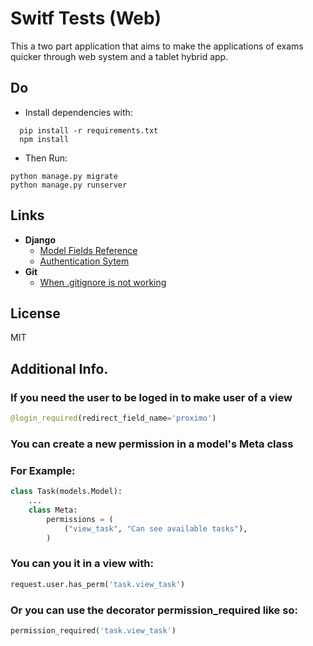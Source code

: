 # Switf Tests (Web)

This a two part application that aims to make the applications of exams quicker through web system and a tablet hybrid app.

## Do
- Install dependencies with:

```shell
  pip install -r requirements.txt
  npm install
```
- Then Run:

```shell
python manage.py migrate
python manage.py runserver
```

## Links
- **Django**
  - [Model Fields Reference](https://docs.djangoproject.com/en/1.8/topics/db/models/)
  - [Authentication Sytem](https://docs.djangoproject.com/en/1.8/topics/auth/default/)
- **Git**
  - [When .gitignore is not working](http://stackoverflow.com/questions/1139762/ignore-files-that-have-already-been-committed-to-a-git-repository)

## License
MIT

## Additional Info.
### If you need the user to be loged in to make user of a view
```python
@login_required(redirect_field_name='proximo')
```
### You can create a new permission in a model's Meta class
### For Example:
```python
class Task(models.Model):
    ...
    class Meta:
        permissions = (
            ("view_task", "Can see available tasks"),
        )
```
### You can you it in a view with:
```python
request.user.has_perm('task.view_task')
```
### Or you can use the decorator permission_required like so:
```python
permission_required('task.view_task')
```
